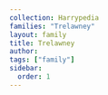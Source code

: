 ```yaml
---
collection: Harrypedia
families: "Trelawney"
layout: family
title: Trelawney
author: 
tags: ["family"]
sidebar:
  order: 1
---
```




